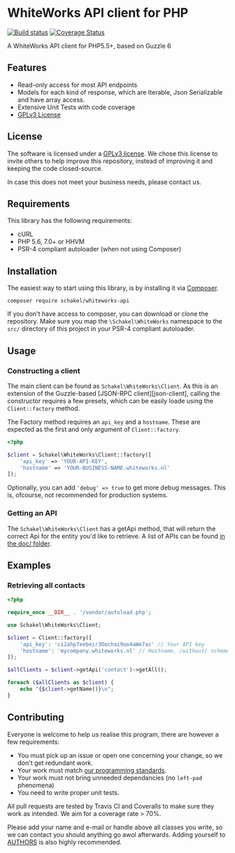 # WhiteWorks API client for PHP

[![Build status][ci]][ci-link]
[![Coverage Status][cov]][cov-link]

A WhiteWorks API client for PHP5.5+, based on Guzzle 6

## Features

 - Read-only access for most API endpoints
 - Models for each kind of response, which are Iterable, Json Serializable and
   have array access.
 - Extensive Unit Tests with code coverage
 - [GPLv3 License][license]

## License

The software is licensed under a [GPLv3 license][license]. We chose this license
to invite others to help improve this repository, instead of improving it and
keeping the code closed-source.

In case this does not meet your business needs, please contact us.

## Requirements

This library has the following requirements:

 - cURL
 - PHP 5.6, 7.0+ or HHVM
 - PSR-4 compliant autoloader (when not using Composer)

## Installation

The easiest way to start using this library, is by installing it via [Composer][getcomposer].

```
composer require schakel/whiteworks-api
```

If you don't have access to composer, you can download or clone the repository.
Make sure you map the `\Schakel\WhiteWorks` namespace to the `src/` directory of this project in your PSR-4 compliant autoloader.

## Usage

### Constructing a client
The main client can be found as `Schakel\WhiteWorks\Client`. As this is an
extension of the Guzzle-based [JSON-RPC client][json-client], calling the
constructor requires a few presets, which can be easily loade using the
`Client::factory` method.

The Factory method requires an `api_key` and a `hostname`. These are expected
as the first and only argument of `Client::factory`.

```php
<?php

$client = Schakel\WhiteWorks\Client::factory([
    'api_key' => 'YOUR-API-KEY',
    'hostname' => 'YOUR-BUSINESS-NAME.whiteworks.nl'
]);
```

Optionally, you can add `'debug' => true` to get more debug messages. This is,
ofcourse, not recommended for production systems.

### Getting an API
The `Schakel\WhiteWorks\Client` has a getApi method, that will return the
correct Api for the entity you'd like to retrieve. A list of APIs can be found
[in the doc/ folder](doc/APIs.md).

## Examples

### Retrieving all contacts
```php
<?php

require_once __DIR__ . '/vendor/autoload.php';

use Schakel\WhiteWorks\Client;

$client = Client::factory([
    'api_key': 'ci2ahp7eebeir3Oochai9oo4aWe7ac' // Your API key
    'hostname': 'mycompany.whiteworks.nl' // Hostname, /without/ scheme
]);

$allClients = $client->getApi('contact')->getAll();

foreach ($allClients as $client) {
    echo "{$client->getName()}\n";
}

```

<!-- TODO more examples -->

## Contributing

Everyone is welcome to help us realise this program, there are however a few
requirements:

 -  You must pick up an issue or open one concerning your change, so we don't
    get redundant work.
 -  Your work must match [our programming standards](STANDARDS.md).
 -  Your work must not bring unneeded dependancies (no `left-pad` phenomena)
 -  You need to write proper unit tests.

All pull requests are tested by Travis CI and Coveralls to make sure they work
as intended. We aim for a coverage rate > 70%.

Please add your name and e-mail or handle above all classes you write, so we
can contact you should anything go awol afterwards. Adding yourself to [AUTHORS](./AUTHORS) is also highly recommended.


[ci]: https://travis-ci.org/SchakelMarketeers/WhiteWorks-API.svg?branch=master
[ci-link]: https://travis-ci.org/SchakelMarketeers/WhiteWorks-API
[cov]: https://coveralls.io/repos/github/SchakelMarketeers/WhiteWorks-API/badge.svg?branch=master
[cov-link]: https://coveralls.io/github/SchakelMarketeers/WhiteWorks-API?branch=master
[license]: LICENSE
[getcomposer]: https://getcomposer.org/
